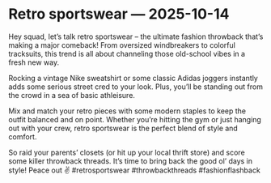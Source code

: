 # Retro sportswear — 2025-10-14

Hey squad, let’s talk retro sportswear – the ultimate fashion throwback that’s making a major comeback! From oversized windbreakers to colorful tracksuits, this trend is all about channeling those old-school vibes in a fresh new way.

Rocking a vintage Nike sweatshirt or some classic Adidas joggers instantly adds some serious street cred to your look. Plus, you’ll be standing out from the crowd in a sea of basic athleisure.

Mix and match your retro pieces with some modern staples to keep the outfit balanced and on point. Whether you’re hitting the gym or just hanging out with your crew, retro sportswear is the perfect blend of style and comfort.

So raid your parents’ closets (or hit up your local thrift store) and score some killer throwback threads. It’s time to bring back the good ol’ days in style! Peace out ✌️ #retrosportswear #throwbackthreads #fashionflashback